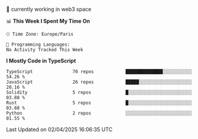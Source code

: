 🔭 currently working in web3 space

<!--START_SECTION:waka-->
📊 **This Week I Spent My Time On** 

```text
🕑︎ Time Zone: Europe/Paris

💬 Programming Languages: 
No Activity Tracked This Week
```

**I Mostly Code in TypeScript** 

```text
TypeScript               70 repos            ██████████████░░░░░░░░░░░   54.26 % 
JavaScript               26 repos            █████░░░░░░░░░░░░░░░░░░░░   20.16 % 
Solidity                 5 repos             █░░░░░░░░░░░░░░░░░░░░░░░░   03.88 % 
Rust                     5 repos             █░░░░░░░░░░░░░░░░░░░░░░░░   03.88 % 
Python                   2 repos             ░░░░░░░░░░░░░░░░░░░░░░░░░   01.55 % 
```




 Last Updated on 02/04/2025 16:06:35 UTC
<!--END_SECTION:waka-->
